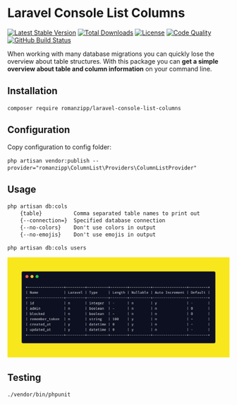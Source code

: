 # Laravel Console List Columns

[![Latest Stable Version](https://img.shields.io/packagist/v/romanzipp/laravel-console-list-columns.svg?style=flat-square)](https://packagist.org/packages/romanzipp/laravel-console-list-columns)
[![Total Downloads](https://img.shields.io/packagist/dt/romanzipp/laravel-console-list-columns.svg?style=flat-square)](https://packagist.org/packages/romanzipp/laravel-console-list-columns)
[![License](https://img.shields.io/packagist/l/romanzipp/laravel-console-list-columns.svg?style=flat-square)](https://packagist.org/packages/romanzipp/laravel-console-list-columns)
[![Code Quality](https://img.shields.io/scrutinizer/g/romanzipp/Laravel-Console-List-Columns.svg?style=flat-square)](https://scrutinizer-ci.com/g/romanzipp/Laravel-Console-List-Columns/?branch=master)
[![GitHub Build Status](https://img.shields.io/github/workflow/status/romanzipp/Laravel-Console-List-Columns/Tests?style=flat-square)](https://github.com/romanzipp/Laravel-Console-List-Columns/actions)

When working with many database migrations you can quickly lose the overview about table structures.
With this package you can **get a simple overview about table and column information** on your command line.

## Installation

```
composer require romanzipp/laravel-console-list-columns
```

## Configuration

Copy configuration to config folder:

```
php artisan vendor:publish --provider="romanzipp\ColumnList\Providers\ColumnListProvider"
```

## Usage

```
php artisan db:cols
    {table}          Comma separated table names to print out
    {--connection=}  Specified database connection
    {--no-colors}    Don't use colors in output
    {--no-emojis}    Don't use emojis in output
```

```
php artisan db:cols users
```

![Preview](https://raw.githubusercontent.com/romanzipp/Laravel-Console-List-Columns/master/preview.png)

## Testing

```
./vendor/bin/phpunit
```
